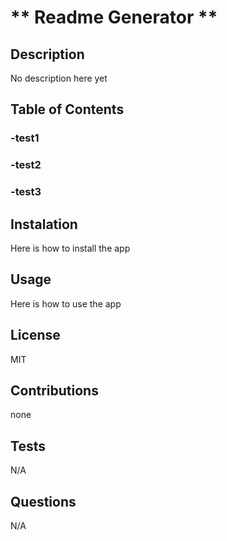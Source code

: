 # ** Readme Generator **

 ## Description 
No description here yet

 ## Table of Contents 
### -test1
### -test2
### -test3

 ## Instalation 
Here is how to install the app

 ## Usage 
Here is how to use the app

 ## License 
MIT

 ## Contributions 
none

 ## Tests 
N/A

 ## Questions 
N/A
